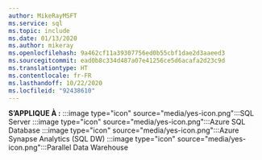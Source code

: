 ```yaml
---
author: MikeRayMSFT
ms.service: sql
ms.topic: include
ms.date: 01/13/2020
ms.author: mikeray
ms.openlocfilehash: 9a462cf11a39307756ed0b55cbf1dae2d3aaeed3
ms.sourcegitcommit: ead0b8c334d487a07e41256ce5d6acafa2d23c9d
ms.translationtype: HT
ms.contentlocale: fr-FR
ms.lasthandoff: 10/22/2020
ms.locfileid: "92438610"
---
```

<Token>**S’APPLIQUE À :** :::image type="icon" source="media/yes-icon.png":::SQL Server :::image type="icon" source="media/yes-icon.png":::Azure SQL Database :::image type="icon" source="media/yes-icon.png":::Azure Synapse Analytics (SQL DW) :::image type="icon" source="media/yes-icon.png":::Parallel Data Warehouse</Token> 

